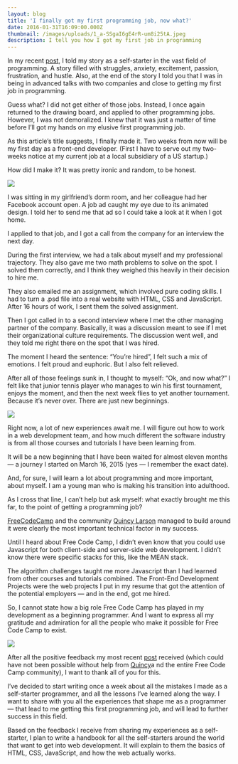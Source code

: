 ```yaml
---
layout: blog
title: 'I finally got my first programming job, now what?'
date: 2016-01-31T16:09:00.000Z
thumbnail: /images/uploads/1_a-SSgaI6gE4rR-um8i25tA.jpeg
description: I tell you how I got my first job in programming
---
```

In my recent [post](https://www.alinrauta.com/2020-02-04-my-year-as-a-self-starter-programmer-in-review/), I told my story as a self-starter in the vast field of programming. A story filled with struggles, anxiety, excitement, passion, frustration, and hustle. Also, at the end of the story I told you that I was in being in advanced talks with two companies and close to getting my first job in programming.

Guess what? I did not get either of those jobs. Instead, I once again returned to the drawing board, and applied to other programming jobs. However, I was not demoralized. I knew that it was just a matter of time before I’ll got my hands on my elusive first programming job.

As this article’s title suggests, I finally made it. Two weeks from now will be my first day as a front-end developer. (First I have to serve out my two-weeks notice at my current job at a local subsidiary of a US startup.)

How did I make it? It was pretty ironic and random, to be honest.

![](https://cdn-images-1.medium.com/max/800/1*RbiUW_prrN1VT9ySTSE_Jw.jpeg)

I was sitting in my girlfriend’s dorm room, and her colleague had her Facebook account open. A job ad caught my eye due to its animated design. I told her to send me that ad so I could take a look at it when I got home.

I applied to that job, and I got a call from the company for an interview the next day.

During the first interview, we had a talk about myself and my professional trajectory. They also gave me two math problems to solve on the spot. I solved them correctly, and I think they weighed this heavily in their decision to hire me.

They also emailed me an assignment, which involved pure coding skills. I had to turn a .psd file into a real website with HTML, CSS and JavaScript. After 16 hours of work, I sent them the solved assignment.

Then I got called in to a second interview where I met the other managing partner of the company. Basically, it was a discussion meant to see if I met their organizational culture requirements. The discussion went well, and they told me right there on the spot that I was hired.

The moment I heard the sentence: “You’re hired”, I felt such a mix of emotions. I felt proud and euphoric. But I also felt relieved.

After all of those feelings sunk in, I thought to myself: “Ok, and now what?” I felt like that junior tennis player who manages to win his first tournament, enjoys the moment, and then the next week flies to yet another tournament. Because it’s never over. There are just new beginnings.

![](https://cdn-images-1.medium.com/max/800/1*RMGBV5tUbDsLiRKQvkzXEA.png)

Right now, a lot of new experiences await me. I will figure out how to work in a web development team, and how much different the software industry is from all those courses and tutorials I have been learning from.

It will be a new beginning that I have been waited for almost eleven months — a journey I started on March 16, 2015 (yes — I remember the exact date).

And, for sure, I will learn a lot about programming and more important, about myself. I am a young man who is making his transition into adulthood.

As I cross that line, I can’t help but ask myself: what exactly brought me this far, to the point of getting a programming job?

[FreeCodeCamp](http://www.freecodecamp.com/) and the community [Quincy Larson](https://twitter.com/ossia) managed to build around it were clearly the most important technical factor in my success.

Until I heard about Free Code Camp, I didn’t even know that you could use Javascript for both client-side and server-side web development. I didn’t know there were specific stacks for this, like the MEAN stack.

The algorithm challenges taught me more Javascript than I had learned from other courses and tutorials combined. The Front-End Development Projects were the web projects I put in my resume that got the attention of the potential employers — and in the end, got me hired.

So, I cannot state how a big role Free Code Camp has played in my development as a beginning programmer. And I want to express all my gratitude and admiration for all the people who make it possible for Free Code Camp to exist.

![](https://cdn-images-1.medium.com/max/800/1*xdpODWHV0Jqquf4Py9zGaQ.png)

After all the positive feedback my most recent [post](https://www.alinrauta.com/2020-02-04-my-year-as-a-self-starter-programmer-in-review/) received (which could have not been possible without help from [Quincy](https://twitter.com/ossia)a nd the entire Free Code Camp community), I want to thank all of you for this.

I’ve decided to start writing once a week about all the mistakes I made as a self-starter programmer, and all the lessons I’ve learned along the way. I want to share with you all the experiences that shape me as a programmer — that lead to me getting this first programming job, and will lead to further success in this field.

Based on the feedback I receive from sharing my experiences as a self-starter, I plan to write a handbook for all the self-starters around the world that want to get into web development. It will explain to them the basics of HTML, CSS, JavaScript, and how the web actually works.
